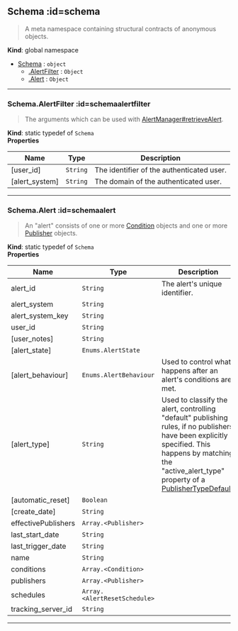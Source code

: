 ## Schema :id=schema
>A meta namespace containing structural contracts of anonymous objects.

**Kind**: global namespace  

* [Schema](#Schema) : <code>object</code>
    * [.AlertFilter](#SchemaAlertFilter) : <code>Object</code>
    * [.Alert](#SchemaAlert) : <code>Object</code>


* * *

### Schema.AlertFilter :id=schemaalertfilter
>The arguments which can be used with [AlertManager#retrieveAlert](AlertManager#retrieveAlert).

**Kind**: static typedef of <code>Schema</code>  
**Properties**

| Name | Type | Description |
| --- | --- | --- |
| [user_id] | <code>String</code> | The identifier of the authenticated user. |
| [alert_system] | <code>String</code> | The domain of the authenticated user. |


* * *

### Schema.Alert :id=schemaalert
>An "alert" consists of one or more [Condition](Condition) objects and one or more
[Publisher](Publisher) objects.

**Kind**: static typedef of <code>Schema</code>  
**Properties**

| Name | Type | Description |
| --- | --- | --- |
| alert_id | <code>String</code> | The alert's unique identifier. |
| alert_system | <code>String</code> |  |
| alert_system_key | <code>String</code> |  |
| user_id | <code>String</code> |  |
| [user_notes] | <code>String</code> |  |
| [alert_state] | <code>Enums.AlertState</code> |  |
| [alert_behaviour] | <code>Enums.AlertBehaviour</code> | Used to control what happens after an alert's conditions are met. |
| [alert_type] | <code>String</code> | Used to classify the alert, controlling "default" publishing rules, if no publishers have been explicitly specified. This happens by matching the "active_alert_type" property of a [PublisherTypeDefault](PublisherTypeDefault). |
| [automatic_reset] | <code>Boolean</code> |  |
| [create_date] | <code>String</code> |  |
| effectivePublishers | <code>Array.&lt;Publisher&gt;</code> |  |
| last_start_date | <code>String</code> |  |
| last_trigger_date | <code>String</code> |  |
| name | <code>String</code> |  |
| conditions | <code>Array.&lt;Condition&gt;</code> |  |
| publishers | <code>Array.&lt;Publisher&gt;</code> |  |
| schedules | <code>Array.&lt;AlertResetSchedule&gt;</code> |  |
| tracking_server_id | <code>String</code> |  |


* * *

